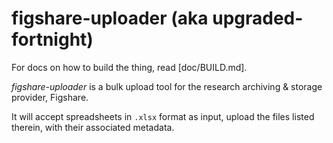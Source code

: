 # figshare-uploader (aka upgraded-fortnight)

For docs on how to build the thing, read [doc/BUILD.md].

_figshare-uploader_ is a bulk upload tool for the research archiving & storage
provider, Figshare.

It will accept spreadsheets in `.xlsx` format as input, upload the files listed
therein, with their associated metadata.

